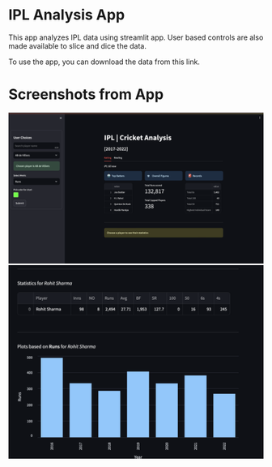 # IPL Analysis App
This app analyzes IPL data using streamlit app. User based controls are also made available to slice and dice the data.

To use the app, you can download the data from this link.

# Screenshots from App
<img src="app_images/landing_page.png" title="The landing page"/>

<img src="app_images/player_stats.png" title="Player Statistics Section"/>
